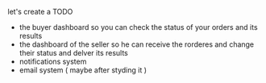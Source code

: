 let's create a TODO 
- the buyer dashboard so you can check the status of  your orders and its results 
- the dashboard of the seller so he can receive the rorderes and change their status and delver its results 
- notifications system 
- email system ( maybe after styding it ) 
